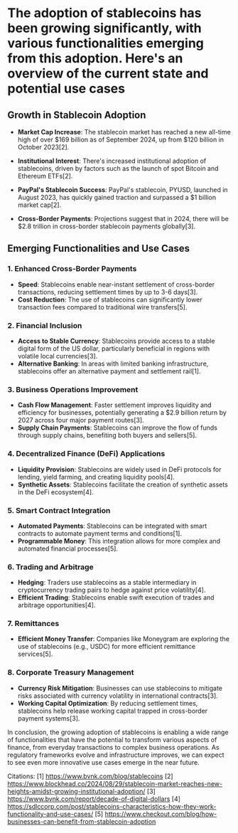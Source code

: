 # The adoption of stablecoins has been growing significantly, with various functionalities emerging from this adoption. Here's an overview of the current state and potential use cases

## Growth in Stablecoin Adoption

- **Market Cap Increase**: The stablecoin market has reached a new all-time high of over $169 billion as of September 2024, up from $120 billion in October 2023[2].

- **Institutional Interest**: There's increased institutional adoption of stablecoins, driven by factors such as the launch of spot Bitcoin and Ethereum ETFs[2].

- **PayPal's Stablecoin Success**: PayPal's stablecoin, PYUSD, launched in August 2023, has quickly gained traction and surpassed a $1 billion market cap[2].

- **Cross-Border Payments**: Projections suggest that in 2024, there will be $2.8 trillion in cross-border stablecoin payments globally[3].

## Emerging Functionalities and Use Cases

### 1. Enhanced Cross-Border Payments

- **Speed**: Stablecoins enable near-instant settlement of cross-border transactions, reducing settlement times by up to 3-6 days[3].
- **Cost Reduction**: The use of stablecoins can significantly lower transaction fees compared to traditional wire transfers[5].

### 2. Financial Inclusion

- **Access to Stable Currency**: Stablecoins provide access to a stable digital form of the US dollar, particularly beneficial in regions with volatile local currencies[3].
- **Alternative Banking**: In areas with limited banking infrastructure, stablecoins offer an alternative payment and settlement rail[1].

### 3. Business Operations Improvement

- **Cash Flow Management**: Faster settlement improves liquidity and efficiency for businesses, potentially generating a $2.9 billion return by 2027 across four major payment routes[3].
- **Supply Chain Payments**: Stablecoins can improve the flow of funds through supply chains, benefiting both buyers and sellers[5].

### 4. Decentralized Finance (DeFi) Applications

- **Liquidity Provision**: Stablecoins are widely used in DeFi protocols for lending, yield farming, and creating liquidity pools[4].
- **Synthetic Assets**: Stablecoins facilitate the creation of synthetic assets in the DeFi ecosystem[4].

### 5. Smart Contract Integration

- **Automated Payments**: Stablecoins can be integrated with smart contracts to automate payment terms and conditions[1].
- **Programmable Money**: This integration allows for more complex and automated financial processes[5].

### 6. Trading and Arbitrage

- **Hedging**: Traders use stablecoins as a stable intermediary in cryptocurrency trading pairs to hedge against price volatility[4].
- **Efficient Trading**: Stablecoins enable swift execution of trades and arbitrage opportunities[4].

### 7. Remittances

- **Efficient Money Transfer**: Companies like Moneygram are exploring the use of stablecoins (e.g., USDC) for more efficient remittance services[5].

### 8. Corporate Treasury Management

- **Currency Risk Mitigation**: Businesses can use stablecoins to mitigate risks associated with currency volatility in international contracts[3].
- **Working Capital Optimization**: By reducing settlement times, stablecoins help release working capital trapped in cross-border payment systems[3].

In conclusion, the growing adoption of stablecoins is enabling a wide range of functionalities that have the potential to transform various aspects of finance, from everyday transactions to complex business operations. As regulatory frameworks evolve and infrastructure improves, we can expect to see even more innovative use cases emerge in the near future.

Citations:
[1] https://www.bvnk.com/blog/stablecoins
[2] https://www.blockhead.co/2024/08/29/stablecoin-market-reaches-new-heights-amidst-growing-institutional-adoption/
[3] https://www.bvnk.com/report/decade-of-digital-dollars
[4] https://sdlccorp.com/post/stablecoins-characteristics-how-they-work-functionality-and-use-cases/
[5] https://www.checkout.com/blog/how-businesses-can-benefit-from-stablecoin-adoption

